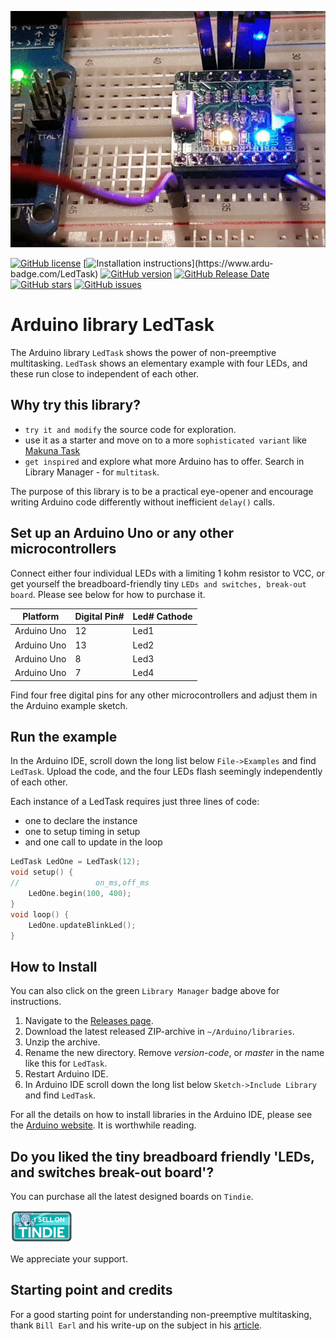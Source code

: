 ![Display](./images/ledtask1s.gif)

[![GitHub license](https://img.shields.io/github/license/berrak/LedTask.svg?logo=gnu&logoColor=ffffff)](https://github.com/berrak/My_Macros/blob/master/LICENSE)
[![Installation instructions](https://www.ardu-badge.com/badge/LedTask.svg?)](https://www.ardu-badge.com/LedTask)
[![GitHub version](https://img.shields.io/github/release/berrak/LedTask.svg?logo=github&logoColor=ffffff)](https://github.com/berrak/My_Macros/releases/latest)
[![GitHub Release Date](https://img.shields.io/github/release-date/berrak/LedTask.svg?logo=github&logoColor=ffffff)](https://github.com/berrak/My_Macros/releases/latest)
[![GitHub stars](https://img.shields.io/github/stars/berrak/LedTask.svg?logo=github&logoColor=ffffff)](https://github.com/berrak/LedTask/stargazers)
[![GitHub issues](https://img.shields.io/github/issues/berrak/LedTask.svg?logo=github&logoColor=ffffff)](https://github.com/berrak/LedTask/issues)

# Arduino library LedTask
The Arduino library `LedTask` shows the power of non-preemptive multitasking. `LedTask` shows an elementary example with four LEDs, and these run close to independent of each other. 

## Why try this library?

- `try it and modify` the source code for exploration.
- use it as a starter and move on to a more `sophisticated variant` like [Makuna Task](https://github.com/Makuna/Task) 
- `get inspired` and explore what more Arduino has to offer. Search in Library Manager - for `multitask`.

The purpose of this library is to be a practical eye-opener and encourage writing Arduino code differently without inefficient `delay()` calls.

## Set up an Arduino Uno or any other microcontrollers

Connect either four individual LEDs with a limiting 1 kohm resistor to VCC, or get yourself the breadboard-friendly tiny `LEDs and switches, break-out board`. Please see below for how to purchase it.

| Platform | Digital Pin# | Led# Cathode |
|-|-|-|
| Arduino Uno | 12 | Led1 |
| Arduino Uno | 13 | Led2 |
| Arduino Uno |  8 | Led3 |
| Arduino Uno |  7 | Led4 |

Find four free digital pins for any other microcontrollers and adjust them in the Arduino example sketch.

## Run the example

In the Arduino IDE, scroll down the long list below `File->Examples` and find `LedTask`.
Upload the code, and the four LEDs flash seemingly independently of each other. 

Each instance of a LedTask requires just three lines of code:

- one to declare the instance
- one to setup timing in setup
- and one call to update in the loop

```cpp
LedTask LedOne = LedTask(12);
void setup() {
//                 on_ms,off_ms
	LedOne.begin(100, 400);
}
void loop() {
	LedOne.updateBlinkLed();
}
```

## How to Install

You can also click on the green `Library Manager` badge above for instructions.

1. Navigate to the [Releases page](https://github.com/berrak/LedTask/releases).
1. Download the latest released ZIP-archive in `~/Arduino/libraries`.
1. Unzip the archive.
1. Rename the new directory. Remove *version-code*, or *master* in the name like this for `LedTask`.
1. Restart Arduino IDE.
1. In Arduino IDE scroll down the long list below `Sketch->Include Library` and find `LedTask`.

For all the details on how to install libraries in the Arduino IDE, please see the [Arduino website](https://www.arduino.cc/en/Guide/Libraries). It is worthwhile reading. 

## Do you liked the tiny breadboard friendly 'LEDs, and switches break-out board'?

You can purchase all the latest designed boards on `Tindie`. 

[![Tindie](./images/tindie-small.png)](https://www.tindie.com/stores/debinix/)

We appreciate your support.

## Starting point and credits
For a good starting point for understanding non-preemptive multitasking, thank `Bill Earl` and his write-up on the subject in his [article](https://learn.adafruit.com/multi-tasking-the-arduino-part-1?view=all).
